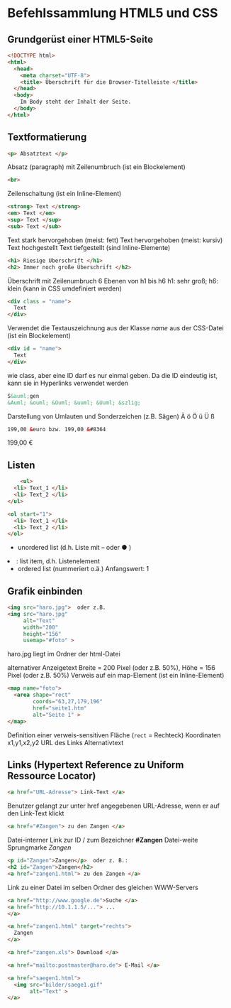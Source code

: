 # Befehlssammlung HTML5 und CSS

## Grundgerüst einer HTML5-Seite
```html
<!DOCTYPE html>
<html>
  <head>
    <meta charset="UTF-8">
    <title> Überschrift für die Browser-Titelleiste </title>
  </head>
  <body>
    Im Body steht der Inhalt der Seite.
  </body>
</html>
```
## Textformatierung

```html
<p> Absatztext </p>
```

Absatz (paragraph) mit Zeilenumbruch
(ist ein Blockelement)

```html
<br>
```
Zeilenschaltung
(ist ein Inline-Element)


```html
<strong> Text </strong>
<em> Text </em>
<sup> Text </sup>
<sub> Text </sub>
```
Text stark hervorgehoben (meist: fett)
Text hervorgehoben (meist: kursiv)
Text hochgestellt
Text tiefgestellt
(sind Inline-Elemente)

```html
<h1> Riesige Überschrift </h1>
<h2> Immer noch große Überschrift </h2>
```
Überschrift mit Zeilenumbruch
6 Ebenen von h1 bis h6
h1: sehr groß; h6: klein
(kann in CSS umdefiniert werden)


```html
<div class = "name">
  Text
</div>
```
Verwendet die Textauszeichnung aus der Klasse  *name*  aus der CSS-Datei (ist ein Blockelement)

```html
<div id = "name">
  Text
</div>
```
wie class, aber eine ID darf es nur einmal geben. Da die ID eindeutig ist, kann sie in Hyperlinks verwendet werden

```html
S&auml;gen
&Auml; &ouml; &Ouml; &uuml; &Uuml; &szlig;
```
Darstellung von Umlauten und Sonderzeichen (z.B. Sägen)
Ä ö Ö ü Ü
ß

```html
199,00 &euro bzw. 199,00 &#8364
```
199,00 €


## Listen
```html
	<ul>
  <li> Text_1 </li>
  <li> Text_2 </li>
</ul>

<ol start="1">
  <li> Text_1 </li>
  <li> Text_2 </li>
</ol>
```
- unordered list
(d.h. Liste mit – oder ● )
<li>: list item, d.h. Listenelement

- ordered list  (nummeriert o.ä.)
Anfangswert: 1

## Grafik einbinden
```html
<img src="haro.jpg">  oder z.B.
<img src="haro.jpg"
     alt="Text"
     width="200"
     height="156"
     usemap="#foto" >
```
haro.jpg liegt im Ordner der html-Datei

alternativer Anzeigetext
Breite = 200 Pixel (oder z.B. 50%),
Höhe = 156 Pixel (oder z.B. 50%)
Verweis auf ein map-Element
(ist ein Inline-Element)

```html
<map name="foto">
  <area shape="rect"
        coords="63,27,179,196"
        href="seite1.htm"
        alt="Seite 1" >
</map>
```
Definition einer verweis-sensitiven Fläche
(`rect` = Rechteck)
Koordinaten x1,y1,x2,y2
URL des Links
Alternativtext

## Links  (Hypertext Reference zu Uniform Ressource Locator)

```html
<a href="URL-Adresse"> Link-Text </a>
```
Benutzer gelangt zur unter href angegebenen URL-Adresse, wenn er auf den Link-Text klickt

```html
<a href="#Zangen"> zu den Zangen </a>
```
Datei-interner Link zur ID / zum Bezeichner **#Zangen**
Datei-weite Sprungmarke *Zangen*

```html
<p id="Zangen">Zangen</p>  oder z. B.:
<h2 id="Zangen">Zangen</h2>
<a href="zangen1.html"> zu den Zangen </a>
```
Link zu einer Datei im selben Ordner des gleichen WWW-Servers

```html
<a href="http://www.google.de">Suche </a>
<a href="http://10.1.1.5/..."> ...
</a>
```
```html
<a href="zangen1.html" target="rechts">
  Zangen
</a>
```
```html
<a href="zangen.xls"> Download </a>
```
```html
<a href="mailto:postmaster@haro.de"> E-Mail </a>
```
```html
<a href="saegen1.html">
  <img src="bilder/saege1.gif"
       alt="Text" >
</a>
```
